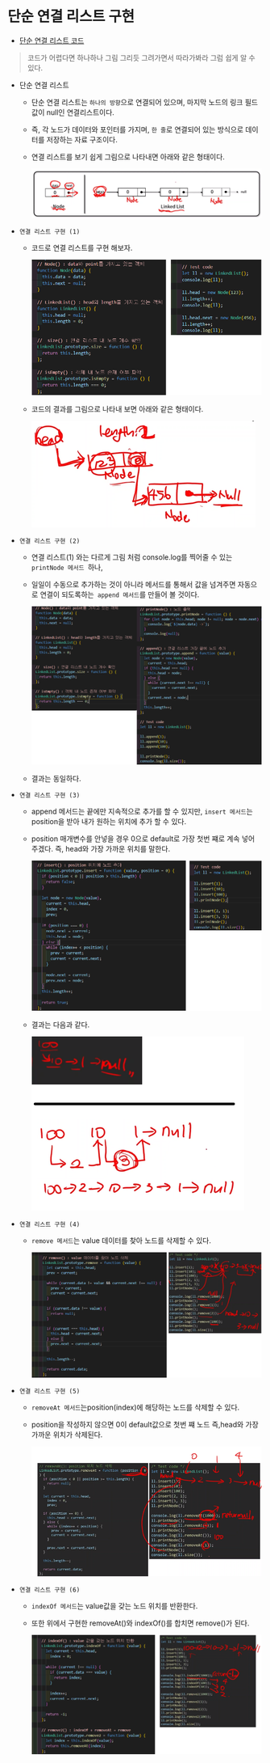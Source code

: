 # 단순 연결 리스트 구현

- [단순 연결 리스트 코드](https://github.com/gang-min/TIL/blob/main/%EC%9E%90%EB%A3%8C%EA%B5%AC%EC%A1%B0/%EC%97%B0%EA%B2%B0%EB%A6%AC%EC%8A%A4%ED%8A%B8.html)

> 코드가 어렵다면 하나하나 그림 그리듯 그려가면서 따라가봐라 그럼 쉽게 알 수 있다.

- 단순 연결 리스트

  - 단순 연결 리스트는 `하나의 방향`으로 연결되어 있으며, 마지막 노드의 링크 필드값이 null인 연결리스트이다.

  - 즉, 각 노드가 데이터와 포인터를 가지며, `한 줄`로 연결되어 있는 방식으로 데이터를 저장하는 자료 구조이다.

  - 연결 리스트를 보기 쉽게 그림으로 나타내면 아래와 같은 형태이다.

    ![연결리스트](/image/연결리스트.png)

- `연결 리스트 구현 (1)`

  - 코드로 연결 리스트를 구현 해보자.

    ![연결리스트](/image/연결리스트2.png)

  - 코드의 결과를 그림으로 나타내 보면 아래와 같은 형태이다.

    ![연결리스트](/image/연결리스트3.png)

- `연결 리스트 구현 (2)`

  - 연결 리스트(1) 와는 다르게 그림 처럼 console.log를 찍어줄 수 있는 `printNode 메서드 `하나,

  - 일일이 수동으로 추가하는 것이 아니라 메서드를 통해서 값을 넘겨주면 자동으로 연결이 되도록하는` append 메서드`를 만들어 볼 것이다.

    ![연결리스트](/image/연결리스트4.png)

  - 결과는 동일하다.

- `연결 리스트 구현 (3)`

  - append 메서드는 끝에만 지속적으로 추가를 할 수 있지만, `insert 메서드`는 position을 받아 내가 원하는 위치에 추가 할 수 있다.

  - position 매개변수를 안넣을 경우 0으로 default로 가장 첫번 쨰로 계속 넣어 주겠다. 즉, head와 가장 가까운 위치를 말한다.

    ![연결리스트](/image/연결리스트6.png)

  - 결과는 다음과 같다.

    ![연결리스트](/image/연결리스트5.png)

- `연결 리스트 구현 (4)`

  - `remove 메서드`는 value 데이터를 찾아 노드를 삭제할 수 있다.

    ![연결리스트](/image/연결리스트7.png)

- `연결 리스트 구현 (5)`

  - `removeAt 메서드`는position(index)에 해당하는 노드를 삭제할 수 있다.

  - position을 작성하지 않으면 0이 default값으로 첫번 쨰 노드 즉,head와 가장 가까운 위치가 삭제된다.

    ![연결리스트](/image/연결리스트8.png)

- `연결 리스트 구현 (6)`

  - `indexOf 메서드`는 value값을 갖는 노드 위치를 반환한다.

  - 또한 위에서 구현한 removeAt()와 indexOf()를 합치면 remove()가 된다.

    ![연결리스트](/image/연결리스트9.png)
